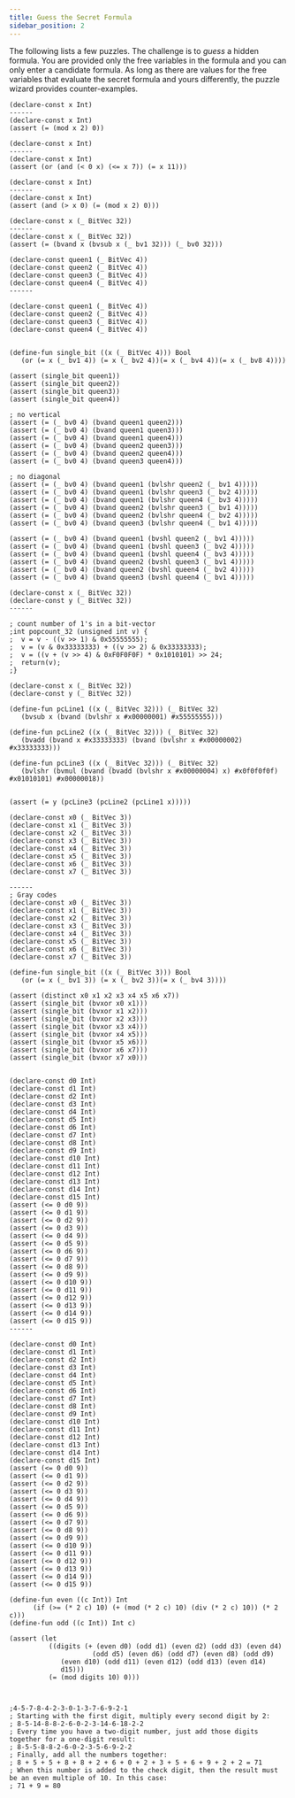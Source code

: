 ```yaml
---
title: Guess the Secret Formula
sidebar_position: 2
---
```


The following lists a few puzzles. The challenge
is to _guess_ a hidden formula. You are provided only the
free variables in the formula and you can only enter a candidate
formula. As long as there are values for the free variables that evaluate
the secret formula and yours differently, the puzzle wizard provides
counter-examples.

```z3-duo
(declare-const x Int)
------
(declare-const x Int)
(assert (= (mod x 2) 0))
```


```z3-duo
(declare-const x Int)
------
(declare-const x Int)
(assert (or (and (< 0 x) (<= x 7)) (= x 11)))

```


```z3-duo
(declare-const x Int)
------
(declare-const x Int)
(assert (and (> x 0) (= (mod x 2) 0)))

```


```z3-duo
(declare-const x (_ BitVec 32))
------
(declare-const x (_ BitVec 32))
(assert (= (bvand x (bvsub x (_ bv1 32))) (_ bv0 32)))

```

```z3-duo
(declare-const queen1 (_ BitVec 4))
(declare-const queen2 (_ BitVec 4))
(declare-const queen3 (_ BitVec 4))
(declare-const queen4 (_ BitVec 4))
------

(declare-const queen1 (_ BitVec 4))
(declare-const queen2 (_ BitVec 4))
(declare-const queen3 (_ BitVec 4))
(declare-const queen4 (_ BitVec 4))


(define-fun single_bit ((x (_ BitVec 4))) Bool
   (or (= x (_ bv1 4)) (= x (_ bv2 4))(= x (_ bv4 4))(= x (_ bv8 4))))

(assert (single_bit queen1))
(assert (single_bit queen2))
(assert (single_bit queen3))
(assert (single_bit queen4))

; no vertical
(assert (= (_ bv0 4) (bvand queen1 queen2)))
(assert (= (_ bv0 4) (bvand queen1 queen3)))
(assert (= (_ bv0 4) (bvand queen1 queen4)))
(assert (= (_ bv0 4) (bvand queen2 queen3)))
(assert (= (_ bv0 4) (bvand queen2 queen4)))
(assert (= (_ bv0 4) (bvand queen3 queen4)))

; no diagonal
(assert (= (_ bv0 4) (bvand queen1 (bvlshr queen2 (_ bv1 4)))))
(assert (= (_ bv0 4) (bvand queen1 (bvlshr queen3 (_ bv2 4)))))
(assert (= (_ bv0 4) (bvand queen1 (bvlshr queen4 (_ bv3 4)))))
(assert (= (_ bv0 4) (bvand queen2 (bvlshr queen3 (_ bv1 4)))))
(assert (= (_ bv0 4) (bvand queen2 (bvlshr queen4 (_ bv2 4)))))
(assert (= (_ bv0 4) (bvand queen3 (bvlshr queen4 (_ bv1 4)))))

(assert (= (_ bv0 4) (bvand queen1 (bvshl queen2 (_ bv1 4)))))
(assert (= (_ bv0 4) (bvand queen1 (bvshl queen3 (_ bv2 4)))))
(assert (= (_ bv0 4) (bvand queen1 (bvshl queen4 (_ bv3 4)))))
(assert (= (_ bv0 4) (bvand queen2 (bvshl queen3 (_ bv1 4)))))
(assert (= (_ bv0 4) (bvand queen2 (bvshl queen4 (_ bv2 4)))))
(assert (= (_ bv0 4) (bvand queen3 (bvshl queen4 (_ bv1 4)))))

```


```z3-duo
(declare-const x (_ BitVec 32))
(declare-const y (_ BitVec 32))
------

; count number of 1's in a bit-vector
;int popcount_32 (unsigned int v) { 
;  v = v - ((v >> 1) & 0x55555555); 
;  v = (v & 0x33333333) + ((v >> 2) & 0x33333333); 
;  v = ((v + (v >> 4) & 0xF0F0F0F) * 0x1010101) >> 24; 
;  return(v); 
;} 

(declare-const x (_ BitVec 32))
(declare-const y (_ BitVec 32))

(define-fun pcLine1 ((x (_ BitVec 32))) (_ BitVec 32)
   (bvsub x (bvand (bvlshr x #x00000001) #x55555555)))

(define-fun pcLine2 ((x (_ BitVec 32))) (_ BitVec 32)
   (bvadd (bvand x #x33333333) (bvand (bvlshr x #x00000002) #x33333333)))

(define-fun pcLine3 ((x (_ BitVec 32))) (_ BitVec 32)
   (bvlshr (bvmul (bvand (bvadd (bvlshr x #x00000004) x) #x0f0f0f0f) #x01010101) #x00000018))


(assert (= y (pcLine3 (pcLine2 (pcLine1 x)))))
```


```z3-duo
(declare-const x0 (_ BitVec 3))
(declare-const x1 (_ BitVec 3))
(declare-const x2 (_ BitVec 3))
(declare-const x3 (_ BitVec 3))
(declare-const x4 (_ BitVec 3))
(declare-const x5 (_ BitVec 3))
(declare-const x6 (_ BitVec 3))
(declare-const x7 (_ BitVec 3))

------
; Gray codes
(declare-const x0 (_ BitVec 3))
(declare-const x1 (_ BitVec 3))
(declare-const x2 (_ BitVec 3))
(declare-const x3 (_ BitVec 3))
(declare-const x4 (_ BitVec 3))
(declare-const x5 (_ BitVec 3))
(declare-const x6 (_ BitVec 3))
(declare-const x7 (_ BitVec 3))

(define-fun single_bit ((x (_ BitVec 3))) Bool
   (or (= x (_ bv1 3)) (= x (_ bv2 3))(= x (_ bv4 3))))

(assert (distinct x0 x1 x2 x3 x4 x5 x6 x7))
(assert (single_bit (bvxor x0 x1)))
(assert (single_bit (bvxor x1 x2)))
(assert (single_bit (bvxor x2 x3)))
(assert (single_bit (bvxor x3 x4)))
(assert (single_bit (bvxor x4 x5)))
(assert (single_bit (bvxor x5 x6)))
(assert (single_bit (bvxor x6 x7)))
(assert (single_bit (bvxor x7 x0)))


```



```z3-duo
(declare-const d0 Int)
(declare-const d1 Int)
(declare-const d2 Int)
(declare-const d3 Int)
(declare-const d4 Int)
(declare-const d5 Int)
(declare-const d6 Int)
(declare-const d7 Int)
(declare-const d8 Int)
(declare-const d9 Int)
(declare-const d10 Int)
(declare-const d11 Int)
(declare-const d12 Int)
(declare-const d13 Int)
(declare-const d14 Int)
(declare-const d15 Int)
(assert (<= 0 d0 9))
(assert (<= 0 d1 9))
(assert (<= 0 d2 9))
(assert (<= 0 d3 9))
(assert (<= 0 d4 9))
(assert (<= 0 d5 9))
(assert (<= 0 d6 9))
(assert (<= 0 d7 9))
(assert (<= 0 d8 9))
(assert (<= 0 d9 9))
(assert (<= 0 d10 9))
(assert (<= 0 d11 9))
(assert (<= 0 d12 9))
(assert (<= 0 d13 9))
(assert (<= 0 d14 9))
(assert (<= 0 d15 9))
------

(declare-const d0 Int)
(declare-const d1 Int)
(declare-const d2 Int)
(declare-const d3 Int)
(declare-const d4 Int)
(declare-const d5 Int)
(declare-const d6 Int)
(declare-const d7 Int)
(declare-const d8 Int)
(declare-const d9 Int)
(declare-const d10 Int)
(declare-const d11 Int)
(declare-const d12 Int)
(declare-const d13 Int)
(declare-const d14 Int)
(declare-const d15 Int)
(assert (<= 0 d0 9))
(assert (<= 0 d1 9))
(assert (<= 0 d2 9))
(assert (<= 0 d3 9))
(assert (<= 0 d4 9))
(assert (<= 0 d5 9))
(assert (<= 0 d6 9))
(assert (<= 0 d7 9))
(assert (<= 0 d8 9))
(assert (<= 0 d9 9))
(assert (<= 0 d10 9))
(assert (<= 0 d11 9))
(assert (<= 0 d12 9))
(assert (<= 0 d13 9))
(assert (<= 0 d14 9))
(assert (<= 0 d15 9))

(define-fun even ((c Int)) Int
      (if (>= (* 2 c) 10) (+ (mod (* 2 c) 10) (div (* 2 c) 10)) (* 2 c)))
(define-fun odd ((c Int)) Int c)
      
(assert (let
	      ((digits (+ (even d0) (odd d1) (even d2) (odd d3) (even d4)
	                 (odd d5) (even d6) (odd d7) (even d8) (odd d9)
			 (even d10) (odd d11) (even d12) (odd d13) (even d14)
			 d15)))
	      (= (mod digits 10) 0)))


	      
;4-5-7-8-4-2-3-0-1-3-7-6-9-2-1
; Starting with the first digit, multiply every second digit by 2:
; 8-5-14-8-8-2-6-0-2-3-14-6-18-2-2
; Every time you have a two-digit number, just add those digits together for a one-digit result:
; 8-5-5-8-8-2-6-0-2-3-5-6-9-2-2
; Finally, add all the numbers together:
; 8 + 5 + 5 + 8 + 8 + 2 + 6 + 0 + 2 + 3 + 5 + 6 + 9 + 2 + 2 = 71
; When this number is added to the check digit, then the result must be an even multiple of 10. In this case:
; 71 + 9 = 80
```


<!-- ```z3-duo
(declare-fun P (Int) Bool)
(declare-fun Q (Int) Bool)
------
(declare-fun P (Int) Bool)
(declare-fun Q (Int) Bool)
(assert (forall ((x Int)) (=> (P x) (Q x))))
```


```z3-duo
(declare-fun P (Int) Bool)
(declare-fun Q (Int) Bool)
------
(declare-fun P (Int) Bool)
(declare-fun Q (Int) Bool)
(assert (forall ((x Int)) (= (P x) (Q x))))
```

```z3-duo
(declare-fun P (Int) Bool)
(declare-fun Q (Int) Bool)
------
(declare-fun P (Int) Bool)
(declare-fun Q (Int) Bool)
(assert (forall ((x Int)) (not (= (P x) (Q x)))))
```



```z3-duo
(declare-fun P (Int Int) Bool)
------
(declare-fun P (Int Int) Bool)
(assert (forall ((x Int)) (P x x)))
```


```z3-duo
(declare-fun P (Int Int) Bool)
------
(declare-fun P (Int Int) Bool)
(assert (forall ((x Int)) (P x x)))
(assert (forall ((x Int) (y Int)) (=> (P x y) (P y x))))
```


```z3-duo
(declare-fun P (Int Int) Bool)
------
(declare-fun P (Int Int) Bool)
(assert (forall ((x Int)) (P x x)))
(assert (forall ((x Int) (y Int)) (=> (P x y) (P y x))))
(assert (forall ((x Int) (y Int) (z Int)) (=> (and (P x y) (P y z)) (P x z))))
```



```z3-duo
(declare-fun P (Int Int) Bool)
------
(declare-fun P (Int Int) Bool)
(assert (forall ((x Int) (y Int)) (=> (P x y) (not (P y x)))))
``` -->



